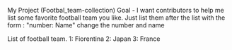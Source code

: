 My Project (Footbal_team-collection)
Goal - I want contributors to help me list some favorite football team you like. Just list them after the list with the form : "number: Name" change the number and name

List of football team.
1: Fiorentina
2: Japan
3: France
  
